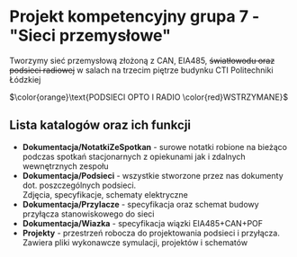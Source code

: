 # Projekt kompetencyjny grupa 7 - "Sieci przemysłowe"
Tworzymy sieć przemysłową złożoną z CAN, EIA485, ~~światłowodu oraz podsieci radiowej~~
w salach na trzecim piętrze budynku CTI Politechniki Łódzkiej

$\color{orange}\text{PODSIECI OPTO I RADIO \color{red}WSTRZYMANE}$
## Lista katalogów oraz ich funkcji
* **Dokumentacja/NotatkiZeSpotkan** - surowe notatki robione na bieżąco </br> podczas spotkań stacjonarnych
  z opiekunami jak i zdalnych wewnętrznych zespołu
* **Dokumentacja/Podsieci** - wszystkie stworzone przez nas dokumenty dot. poszczególnych podsieci. </br>
  Zdjęcia, specyfikacje, schematy elektryczne
* **Dokumentacja/Przylacze** - specyfikacja oraz schemat budowy przyłącza stanowiskowego do sieci
* **Dokumentacja/Wiazka** - specyfikacja wiązki EIA485+CAN+POF
* **Projekty** - przestrzeń robocza do projektowania podsieci i przyłącza. </br>
  Zawiera pliki wykonawcze symulacji, projektów i schematów